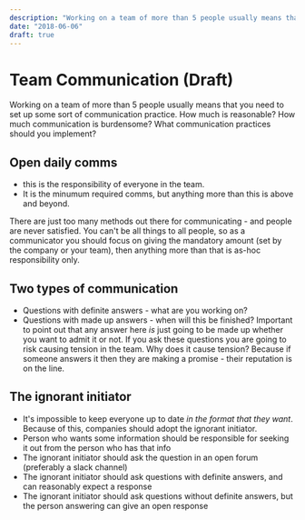 ```yaml
---
description: "Working on a team of more than 5 people usually means that you need to set up some sort of communication practice."
date: "2018-06-06"
draft: true
---
```


# Team Communication (Draft)

Working on a team of more than 5 people usually means that you need to set up some sort of communication practice. How much is reasonable? How much communication is burdensome? What communication practices should you implement?

Open daily comms
-----

- this is the responsibility of everyone in the team.
- It is the minumum required comms, but anything more than this is above and beyond.

There are just too many methods out there for communicating - and people are never satisfied. You can't be all things to all people, so as a communicator you should focus on giving the mandatory amount (set by the company or your team), then anything more than that is as-hoc responsibility only. 

Two types of communication
---

- Questions with definite answers - what are you working on?
- Questions with made up answers - when will this be finished? Important to point out that any answer here *is* just going to be made up whether you want to admit it or not. If you ask these questions you are going to risk causing tension in the team. Why does it cause tension? Because if someone answers it then they are making a promise - their reputation is on the line.

The ignorant initiator
---
- It's impossible to keep everyone up to date *in the format that they want*. Because of this, companies should adopt the ignorant initiator.
- Person who wants some information should be responsible for seeking it out from the person who has that info
- The ignorant initiator should ask the question in an open forum (preferably a slack channel)
- The ignorant initiator should ask questions with definite answers, and can reasonably expect a response
- The ignorant initiator should ask questions without definite answers, but the person answering can give an open response
